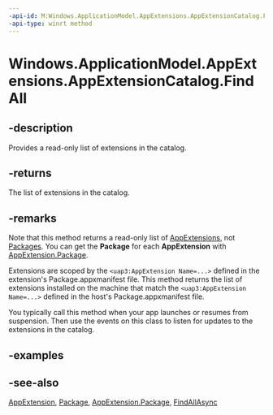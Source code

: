 ```yaml
---
-api-id: M:Windows.ApplicationModel.AppExtensions.AppExtensionCatalog.FindAll
-api-type: winrt method
---
```


# Windows.ApplicationModel.AppExtensions.AppExtensionCatalog.FindAll

<!--
public System.Collections.Generic.IReadOnlyList<Windows.ApplicationModel.AppExtensions.AppExtension> FindAll ();
-->

## -description

Provides a read-only list of extensions in the catalog.

## -returns

The list of extensions in the catalog.

## -remarks

Note that this method returns a read-only list of [AppExtensions](appextension.md), not [Packages](/uwp/api/windows.applicationmodel.package). You can get the **Package** for each **AppExtension** with [AppExtension.Package](appextension_package.md).

Extensions are scoped by the `<uap3:AppExtension Name=...>` defined in the extension's Package.appxmanifest file. This method returns the list of extensions installed on the machine that match the `<uap3:AppExtension Name=...>` defined in the host's Package.appxmanifest file.

You typically call this method when your app launches or resumes from suspension. Then use the events on this class to listen for updates to the extensions in the catalog.

## -examples

## -see-also

[AppExtension](appextension.md), [Package](/uwp/api/windows.applicationmodel.package), [AppExtension.Package](appextension_package.md), [FindAllAsync](appextensioncatalog_findallasync_326280522.md)
